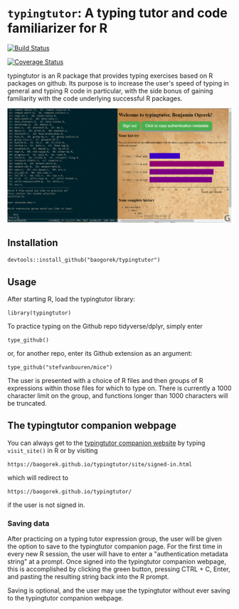 `typingtutor`: A typing tutor and code familiarizer for R
=========================================================

[![Build
Status](https://travis-ci.org/baogorek/typingtutor.svg?branch=master)](https://travis-ci.org/baogorek/typingtutor)

[![Coverage
Status](https://img.shields.io/codecov/c/github/baogorek/typingtutor/master.svg)](https://codecov.io/github/baogorek/typingtutor?branch=master)


typingtutor is an R package that provides typing exercises based
on R packages on github. Its purpose is to increase the user's speed of
typing in general and typing R code in particular, with the side bonus of
gaining familiarity with the code underlying successful R packages.


![](site/images/demo.gif)


## Installation
```
devtools::install_github("baogorek/typingtutor")
```

## Usage
After starting R, load the typingtutor library:

```
library(typingtutor)
```


To practice typing on the Github repo tidyverse/dplyr, simply enter
```
type_github()
```
or, for another repo, enter its Github extension as an argument:
```
type_github("stefvanbuuren/mice")
```

The user is presented with a choice of R files and then groups of R expressions
within those files for which to type on. There is currently a 1000 character
limit on the group, and functions longer than 1000 characters will be truncated.

## The typingtutor companion webpage 

You can always get to the
[typingtutor companion website](https://baogorek.github.io/typingtutor/site/signed-in.html)
by typing `visit_site()` in R or by visiting

```
https://baogorek.github.io/typingtutor/site/signed-in.html
```
which will redirect to
```
https://baogorek.github.io/typingtutor/
```
if the user is not signed in.

### Saving data
After practicing on a typing tutor expression group, the user will be given the
option to save to the typingtutor companion page. For the first time in every
new R session, the user will have to enter a "authentication metadata string"
at a prompt. Once signed into the typingtutor companion webpage, this is
accomplished by clicking the green button, pressing CTRL + C, Enter, and
pasting the resulting string back into the R prompt.

Saving is optional, and the user may use the typingtutor without ever saving
to the typingtutor companion webpage.
